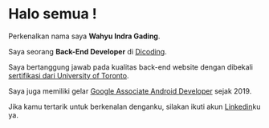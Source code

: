 # Halo semua ! 

Perkenalkan nama saya **Wahyu Indra Gading**.

Saya seorang **Back-End Developer** di [Dicoding](https://www.dicoding.com/).

Saya bertanggung jawab pada kualitas back-end website dengan dibekali [sertifikasi dari University of Toronto](https://www.coursera.org/account/accomplishments/specialization/CLKJD8XBXJ3M).

Saya juga memiliki gelar [Google Associate Android Developer](https://www.credential.net/h5deoi5h) sejak 2019.

Jika kamu tertarik untuk berkenalan denganku, silakan ikuti akun [Linkedin](https://www.linkedin.com/in/gilang-adhan/)ku ya.
